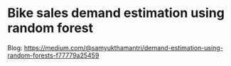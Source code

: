# Bike sales demand estimation using random forest

Blog:
https://medium.com/@samyukthamantri/demand-estimation-using-random-forests-f77779a25459

